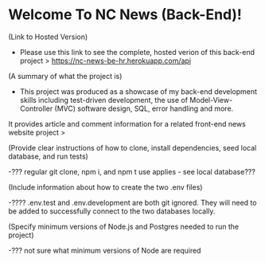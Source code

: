# Welcome To NC News (Back-End)!

(Link to Hosted Version)

- Please use this link to see the complete, hosted verion of this back-end project > https://nc-news-be-hr.herokuapp.com/api

(A summary of what the project is)

- This project was produced as a showcase of my back-end development skills including test-driven development, the use of Model-View-Controller (MVC) software design, SQL, error handling and more.

It provides article and comment information for a related front-end news website project >

(Provide clear instructions of how to clone, install dependencies, seed local database, and run tests)

-??? regular git clone, npm i, and npm t use applies - see local database???

(Include information about how to create the two .env files)

-???? .env.test and .env.development are both git ignored. They will need to be added to successfully connect to the two databases locally.

(Specify minimum versions of Node.js and Postgres needed to run the project)

-??? not sure what minimum versions of Node are required
